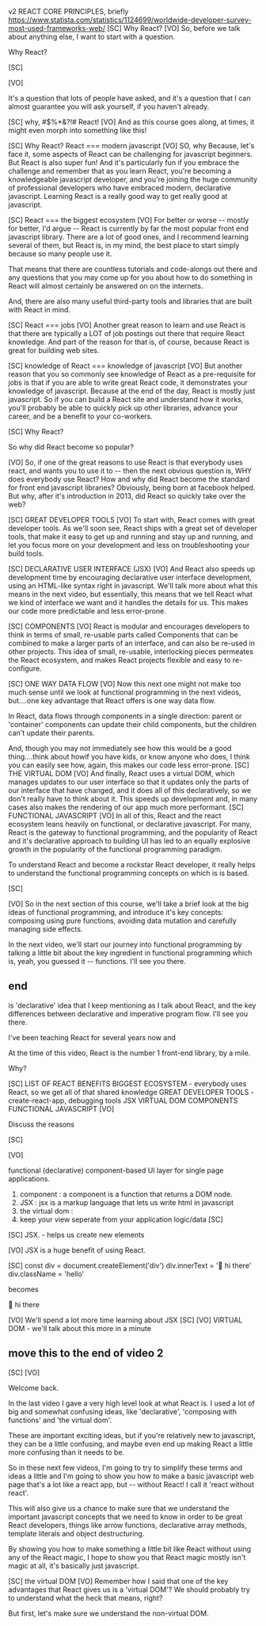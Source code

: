 v2 REACT CORE PRINCIPLES, briefly
https://www.statista.com/statistics/1124699/worldwide-developer-survey-most-used-frameworks-web/
[SC]
Why React?
[VO]
So, before we talk about anything else, I want to start with a question.

Why React?

[SC]

[VO]

It's a question that lots of people have asked, and it's a question that I can almost guarantee you will ask yourself, if you haven't already.

[SC]
why, #$%\*&?!# React!
[VO]
And as this course goes along, at times, it might even morph into something like this!

<!-- When that happens, I want you to try to remember the answers to that question that I'm going to give here. -->

[SC]
Why React?
React === modern javascript
[VO]
SO, why
Because, let's face it, some aspects of React can be challenging for javascript beginners.
But React is also super fun!
And it's particularly fun if you embrace the challenge and remember that as you learn React, you're becoming a knowledgeable javascript developer, and you're joining the huge community of professional developers who have embraced modern, declarative javascript. Learning React is a really good way to get really good at javascript.

[SC]
React === the biggest ecosystem
[VO]
For better or worse -- mostly for better, I'd argue -- React is currently by far the most popular front end javascript library. There are a lot of good ones, and I recommend learning several of them, but React is, in my mind, the best place to start simply because so many people use it.

That means that there are countless tutorials and code-alongs out there and any questions that you may come up for you about how to do something in React will almost certainly be answered on on the internets.

And, there are also many useful third-party tools and libraries that are built with React in mind.

[SC]
React === jobs
[VO]
Another great reason to learn and use React is that there are typically a LOT of job postings out there that require React knowledge. And part of the reason for that is, of course, because React is great for building web sites.

<!-- You've probably heard of Facebook (or, I guess, Meta?). They invented and then open-sourced React and it's in heavy use not just on Facebook but on all of its affiliated sites. -->

[SC]
knowledge of React === knowledge of javascript
[VO]
But another reason that you so commonly see knowledge of React as a pre-requisite for jobs is that if you are able to write great React code, it demonstrates your knowledge of javascript. Because at the end of the day, React is mostly just javascript. So if you can build a React site and understand how it works, you'll probably be able to quickly pick up other libraries, advance your career, and be a benefit to your co-workers.

[SC]
Why React?

So why did React become so popular?

[VO]
So, if one of the great reasons to use React is that everybody uses react, and wants you to use it to -- then the next obvious question is, WHY does everybody use React? How and why did React become the standard for front end javascript libraries? Obviously, being born at facebook helped. But why, after it's introduction in 2013, did React so quickly take over the web?

<!-- [SC]
(relatively) easy to learn
[VO]
First of all, it's relatively easy to learn, if you know javascript, html and css.  Now, that doesn't mean that it's a piece of cake, and, as I said in the last video, 'knowing' javascript and understanding the type of javascript that react leans on are not exactly the same thing.  But still, part of the reason that  -->

[SC]
GREAT DEVELOPER TOOLS
[VO]
To start with, React comes with great developer tools. As we'll soon see, React ships with a great set of developer tools, that make it easy to get up and running and stay up and running, and let you focus more on your development and less on troubleshooting your build tools.

[SC]
DECLARATIVE USER INTERFACE (JSX)
[VO]
And React also speeds up development time by encouraging declarative user interface development, using an HTML-like syntax right in javascript. We'll talk more about what this means in the next video, but essentially, this means that we tell React what we kind of interface we want and it handles the details for us. This makes our code more predictable and less error-prone.

[SC]
COMPONENTS
[VO]
React is modular and encourages developers to think in terms of small, re-usable parts called Components that can be combined to make a larger parts of an interface, and can also be re-used in other projects. This idea of small, re-usable, interlocking pieces permeates the React ecosystem, and makes React projects flexible and easy to re-configure.

[SC]
ONE WAY DATA FLOW
[VO]
Now this next one might not make too much sense until we look at functional programming in the next videos, but....one key advantage that React offers is one way data flow.

In React, data flows through components in a single direction: parent or 'container' components can update their child components, but the children can't update their parents.

And, though you may not immediately see how this would be a good thing....think about howif you have kids, or know anyone who does, I think you can easily see how, again, this makes our code less error-prone.
[SC]
THE VIRTUAL DOM
[VO]
And finally, React uses a virtual DOM, which manages updates to our user interface so that it updates only the parts of our interface that have changed, and it does all of this declaratively, so we don't really have to think about it. This speeds up development and, in many cases also makes the rendering of our app much more performant.
[SC]
FUNCTIONAL JAVASCRIPT
[VO]
In all of this, React and the react ecosystem leans heavily on functional, or declarative javascript. For many, React is the gateway to functional programming, and the popularity of React and it's declarative approach to building UI has led to an equally explosive growth in the popularity of the functional programming paradigm.

To understand React and become a rockstar React developer, it really helps to understand the functional programming concepts on which is is based.

[SC]

[VO]
So in the next section of this course, we'll take a brief look at the big ideas of functional programming, and introduce it's key concepts: composing using pure functions, avoiding data mutation and carefully managing side effects.

In the next video, we'll start our journey into functional programming by talking a little bit about the key ingredient in functional programming which is, yeah, you guessed it -- functions. I'll see you there.

## end

is 'declarative' idea that I keep mentioning as I talk about React, and the key differences between declarative and imperative program flow. I'll see you there.

I've been teaching React for several years now and

At the time of this video, React is the number 1 front-end library, by a mile.

Why?

[SC]
LIST OF REACT BENEFITS
BIGGEST ECOSYSTEM - everybody uses React, so we get all of that shared knowledge
GREAT DEVELOPER TOOLS - create-react-app, debugging tools
JSX
VIRTUAL DOM
COMPONENTS
FUNCTIONAL JAVASCRIPT
[VO]

Discuss the reasons

[SC]

[VO]

functional (declarative) component-based UI layer for single page applications.

1. component : a component is a function that returns a DOM node.
2. JSX : jsx is a markup language that lets us write html in javascript
3. the virtual dom :
4. keep your view seperate from your application logic/data
   [SC]

[SC]
JSX. - helps us create new elements

[VO]
JSX is a huge benefit of using React.

[SC]
const div = document.createElement('div')
div.innerText = '👋 hi there'
div.className = 'hello'

becomes

<div className='hello'>👋 hi there</div>

[VO]
We'll spend a lot more time learning about JSX
[SC]
[VO]
VIRTUAL DOM - we'll talk about this more in a minute

## move this to the end of video 2

[SC]
[VO]

Welcome back.

In the last video I gave a very high level look at what React is. I used a lot of big and somewhat confusing ideas, like 'declarative', 'composing with functions' and 'the virtual dom'.

These are important exciting ideas, but if you're relatively new to javascript, they can be a little confusing, and maybe even end up making React a little more confusing than it needs to be.

So in these next few videos, I'm going to try to simplify these terms and ideas a little and I'm going to show you how to make a basic javascript web page that's a lot like a react app, but -- without React! I call it 'react without react'.

This will also give us a chance to make sure that we understand the important javascript concepts that we need to know in order to be great React developers, things like arrow functions, declarative array methods, template literals and object destructuring.

By showing you how to make something a little bit like React without using any of the React magic, I hope to show you that React magic mostly isn't magic at all, it's basically just javascript.

[SC]
the virtual DOM
[VO]
Remember how I said that one of the key advantages that React gives us is a 'virtual DOM'? We should probably try to understand what the heck that means, right?

But first, let's make sure we understand the non-virtual DOM.
